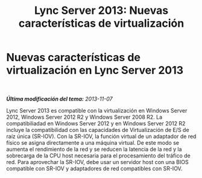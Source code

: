 ﻿---
title: 'Lync Server 2013: Nuevas características de virtualización'
TOCTitle: Nuevas características de virtualización
ms:assetid: edeb2c41-765e-47b8-8a2b-7a7ce09de2ad
ms:mtpsurl: https://technet.microsoft.com/es-es/library/JJ721926(v=OCS.15)
ms:contentKeyID: 49889803
ms.date: 01/07/2017
mtps_version: v=OCS.15
ms.translationtype: HT
---

# Nuevas características de virtualización en Lync Server 2013

 

_**Última modificación del tema:** 2013-11-07_

Lync Server 2013 es compatible con la virtualización en Windows Server 2012, Windows Server 2012 R2 y Windows Server 2008 R2. La compatibiliadad en Windows Server 2012 y en Windows Server 2012 R2 incluye la compatibilidad con las capacidades de Virtualización de E/S de raíz única (SR-IOV). Con la SR-IOV, la función virtual de un adaptador de red físico se asigna directamente a una máquina virtual. De este modo se aumenta el rendimiento de la red y se reducen la latencia de la red y la sobrecarga de la CPU host necesaria para el procesamiento del tráfico de red. Para aprovechar la SR-IOV, debe usar un servidor host con una BIOS compatible con SR-IOV y adaptadores de red compatibles con SR-IOV.

